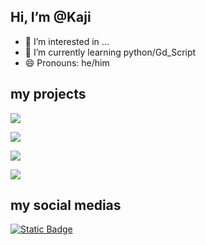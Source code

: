 ## Hi, I’m @Kaji
- 👀 I’m interested in ...
- 🌱 I’m currently learning python/Gd_Script 
- 😄 Pronouns: he/him

## my projects

<a href="https://rickzin0.itch.io/patotive" > <img src= "https://images-wixmp-ed30a86b8c4ca887773594c2.wixmp.com/f/6dbf9fb5-5adc-4a90-ac16-09801039c4d8/dhpg7bb-06235d75-af35-4034-b4ba-2c1334856ed5.png?token=eyJ0eXAiOiJKV1QiLCJhbGciOiJIUzI1NiJ9.eyJzdWIiOiJ1cm46YXBwOjdlMGQxODg5ODIyNjQzNzNhNWYwZDQxNWVhMGQyNmUwIiwiaXNzIjoidXJuOmFwcDo3ZTBkMTg4OTgyMjY0MzczYTVmMGQ0MTVlYTBkMjZlMCIsIm9iaiI6W1t7InBhdGgiOiJcL2ZcLzZkYmY5ZmI1LTVhZGMtNGE5MC1hYzE2LTA5ODAxMDM5YzRkOFwvZGhwZzdiYi0wNjIzNWQ3NS1hZjM1LTQwMzQtYjRiYS0yYzEzMzQ4NTZlZDUucG5nIn1dXSwiYXVkIjpbInVybjpzZXJ2aWNlOmZpbGUuZG93bmxvYWQiXX0.-Spw6ekcDoI_AP7YVtVZmWj1TIAJ4NQi6zhgZslLHrM"> </a>

<img src= "https://i.pinimg.com/originals/7a/4f/c1/7a4fc1e370147372df2078a70a49c906.gif">

<a href="https://nunes-mt.itch.io/ironclade-full" > <img src= "https://images-wixmp-ed30a86b8c4ca887773594c2.wixmp.com/f/6dbf9fb5-5adc-4a90-ac16-09801039c4d8/dhpiz76-aa95c99c-bdf7-4922-b557-86236244463f.gif?token=eyJ0eXAiOiJKV1QiLCJhbGciOiJIUzI1NiJ9.eyJzdWIiOiJ1cm46YXBwOjdlMGQxODg5ODIyNjQzNzNhNWYwZDQxNWVhMGQyNmUwIiwiaXNzIjoidXJuOmFwcDo3ZTBkMTg4OTgyMjY0MzczYTVmMGQ0MTVlYTBkMjZlMCIsIm9iaiI6W1t7InBhdGgiOiJcL2ZcLzZkYmY5ZmI1LTVhZGMtNGE5MC1hYzE2LTA5ODAxMDM5YzRkOFwvZGhwaXo3Ni1hYTk1Yzk5Yy1iZGY3LTQ5MjItYjU1Ny04NjIzNjI0NDQ2M2YuZ2lmIn1dXSwiYXVkIjpbInVybjpzZXJ2aWNlOmZpbGUuZG93bmxvYWQiXX0.plYx5MJm5OaMEboToQIPDabbcLbHaN1nPmIfp95JFxQ"> </a>

<img src= "https://i.pinimg.com/originals/90/a2/b4/90a2b4592bbaca348cc886f076d6d39d.gif">

## my social medias
 <a href= "https://x.com/rKaji_dev"> <img alt="Static Badge" src="https://img.shields.io/badge/-brightgreen?logo=X&color=blue">
 </a>
